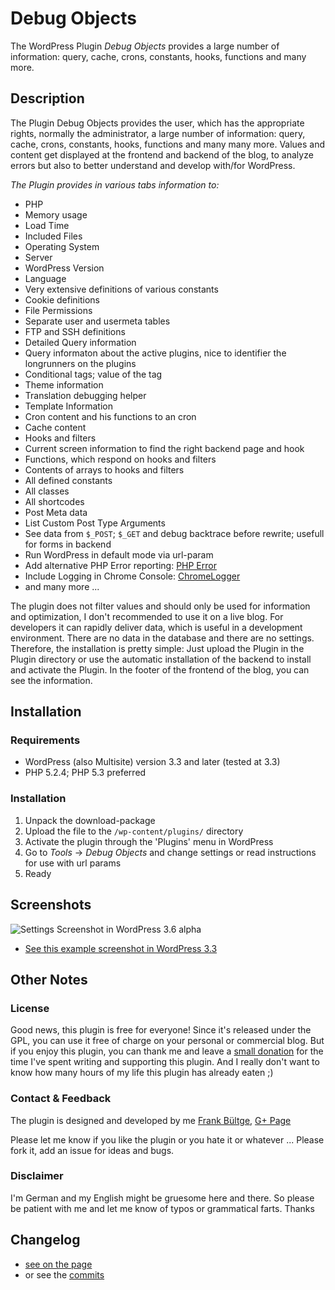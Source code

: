 # Debug Objects
The WordPress Plugin *Debug Objects* provides a large number of information: query, cache, crons, constants, hooks, functions and many more.

## Description
The Plugin Debug Objects provides the user, which has the appropriate rights, normally the administrator, a large number of information: query, cache, crons, constants, hooks, functions and many many more. Values and content get displayed at the frontend and backend of the blog, to analyze errors but also to better understand and develop with/for WordPress.

*The Plugin provides in various tabs information to:*

* PHP
* Memory usage
* Load Time
* Included Files
* Operating System
* Server
* WordPress Version
* Language
* Very extensive definitions of various constants
* Cookie definitions
* File Permissions
* Separate user and usermeta tables
* FTP and SSH definitions
* Detailed Query information
* Query informaton about the active plugins, nice to identifier the longrunners on the plugins
* Conditional tags; value of the tag
* Theme information
* Translation debugging helper
* Template Information
* Cron content and his functions to an cron
* Cache content
* Hooks and filters
* Current screen information to find the right backend page and hook
* Functions, which respond on hooks and filters
* Contents of arrays to hooks and filters
* All defined constants
* All classes
* All shortcodes
* Post Meta data
* List Custom Post Type Arguments
* See data from `$_POST`; `$_GET` and debug backtrace before rewrite; usefull for forms in backend
* Run WordPress in default mode via url-param
* Add alternative PHP Error reporting: [PHP Error](http://phperror.net/)
* Include Logging in Chrome Console: [ChromeLogger](http://chromelogger.com/)
* and many more ...

The plugin does not filter values and should only be used for information and optimization, I don't recommended to use it on a live blog. For developers it can rapidly deliver data, which is useful in a development environment.
There are no data in the database and there are no settings. Therefore, the installation is pretty simple: Just upload the Plugin in the Plugin directory or use the automatic installation of the backend to install and activate the Plugin. In the footer of the frontend of the blog, you can see the information.


## Installation
### Requirements
* WordPress (also Multisite) version 3.3 and later (tested at 3.3)
* PHP 5.2.4; PHP 5.3 preferred

### Installation
1. Unpack the download-package
1. Upload the file to the `/wp-content/plugins/` directory
1. Activate the plugin through the 'Plugins' menu in WordPress
1. Go to *Tools* -> *Debug Objects* and change settings or read instructions for use with url params
1. Ready


## Screenshots
![Settings Screenshot in WordPress 3.6 alpha][screenshot]

[screenshot]: https://raw.github.com/bueltge/Debug-Objects/master/assets/screenshot-1.png "Settings in WordPress 3.6 alpha"

 * [See this example screenshot in WordPress 3.3](https://github.com/bueltge/Debug-Objects/blob/master/screenshot-1.png)


## Other Notes
### License
Good news, this plugin is free for everyone! Since it's released under the GPL, you can use it free of charge on your personal or commercial blog. But if you enjoy this plugin, you can thank me and leave a [small donation](http://bueltge.de/wunschliste/ "Wishliste and Donate") for the time I've spent writing and supporting this plugin. And I really don't want to know how many hours of my life this plugin has already eaten ;)

### Contact & Feedback
The plugin is designed and developed by me [Frank Bültge](http://bueltge.de), [G+ Page](https://plus.google.com/111291152590065605567/about?rel=author)

Please let me know if you like the plugin or you hate it or whatever ... Please fork it, add an issue for ideas and bugs.

### Disclaimer
I'm German and my English might be gruesome here and there. So please be patient with me and let me know of typos or grammatical farts. Thanks

## Changelog

 * [see on the page](http://wordpress.org/extend/plugins/debug-objects/changelog/)
 * or see the [commits](https://github.com/bueltge/Debug-Objects/commits/master)
